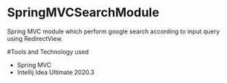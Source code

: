 # SpringMVCSearchModule
Spring MVC module which perform google search according to input query using RedirectView.  

#Tools and Technology used  
- Spring MVC  
- Intellij Idea Ultimate 2020.3
